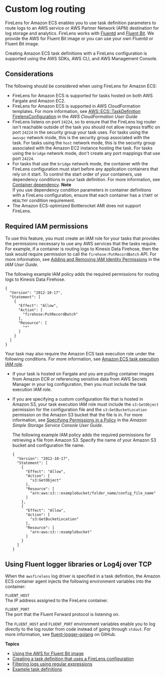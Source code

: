 # Custom log routing<a name="using_firelens"></a>

FireLens for Amazon ECS enables you to use task definition parameters to route logs to an AWS service or AWS Partner Network \(APN\) destination for log storage and analytics\. FireLens works with [Fluentd](https://www.fluentd.org/) and [Fluent Bit](https://fluentbit.io/)\. We provide the AWS for Fluent Bit image or you can use your own Fluentd or Fluent Bit image\.

Creating Amazon ECS task definitions with a FireLens configuration is supported using the AWS SDKs, AWS CLI, and AWS Management Console\.

## Considerations<a name="firelens-considerations"></a>

The following should be considered when using FireLens for Amazon ECS:
+ FireLens for Amazon ECS is supported for tasks hosted on both AWS Fargate and Amazon EC2\.
+ FireLens for Amazon ECS is supported in AWS CloudFormation templates\. For more information, see [AWS::ECS::TaskDefinition FirelensConfiguration](https://docs.aws.amazon.com/AWSCloudFormation/latest/UserGuide/aws-properties-ecs-taskdefinition-firelensconfiguration.html) in the *AWS CloudFormation User Guide*
+ FireLens listens on port `24224`, so to ensure that the FireLens log router isn't reachable outside of the task you should not allow ingress traffic on port `24224` in the security group your task uses\. For tasks using the `awsvpc` network mode, this is the security group associated with the task\. For tasks using the `host` network mode, this is the security group associated with the Amazon EC2 instance hosting the task\. For tasks using the `bridge` network mode, don't create any port mappings that use port `24224`\.
+ For tasks that use the `bridge` network mode, the container with the FireLens configuration must start before any application containers that rely on it start\. To control the start order of your containers, use dependency conditions in your task definition\. For more information, see [Container dependency](task_definition_parameters.md#container_definition_dependson)\.
**Note**  
If you use dependency condition parameters in container definitions with a FireLens configuration, ensure that each container has a `START` or `HEALTHY` condition requirement\.
+ The Amazon ECS\-optimized Bottlerocket AMI does not support FireLens\.

## Required IAM permissions<a name="firelens-iam"></a>

To use this feature, you must create an IAM role for your tasks that provides the permissions necessary to use any AWS services that the tasks require\. For example, if a container is routing logs to Kinesis Data Firehose, then the task would require permission to call the `firehose:PutRecordBatch` API\. For more information, see [Adding and Removing IAM Identity Permissions](https://docs.aws.amazon.com/IAM/latest/UserGuide/access_policies_manage-attach-detach.html) in the *IAM User Guide*\.

The following example IAM policy adds the required permissions for routing logs to Kinesis Data Firehose\.

```
{
  "Version": "2012-10-17",
  "Statement": [
    {
      "Effect": "Allow",
      "Action": [
        "firehose:PutRecordBatch"
      ],
      "Resource": [
        "*"
      ]
    }
  ]
}
```

Your task may also require the Amazon ECS task execution role under the following conditions\. For more information, see [Amazon ECS task execution IAM role](task_execution_IAM_role.md)\.
+ If your task is hosted on Fargate and you are pulling container images from Amazon ECR or referencing sensitive data from AWS Secrets Manager in your log configuration, then you must include the task execution IAM role\.
+ If you are specifying a custom configuration file that is hosted in Amazon S3, your task execution IAM role must include the `s3:GetObject` permission for the configuration file and the `s3:GetBucketLocation` permission on the Amazon S3 bucket that the file is in\. For more information, see [Specifying Permissions in a Policy](https://docs.aws.amazon.com/AmazonS3/latest/dev/using-with-s3-actions.html) in the *Amazon Simple Storage Service Console User Guide*\.

  The following example IAM policy adds the required permissions for retrieving a file from Amazon S3\. Specify the name of your Amazon S3 bucket and configuration file name\.

  ```
  {
    "Version": "2012-10-17",
    "Statement": [
      {
        "Effect": "Allow",
        "Action": [
          "s3:GetObject"
        ],
        "Resource": [
          "arn:aws:s3:::examplebucket/folder_name/config_file_name"
        ]
      },
      {
        "Effect": "Allow",
        "Action": [
          "s3:GetBucketLocation"
        ],
        "Resource": [
          "arn:aws:s3:::examplebucket"
        ]
      }
    ]
  }
  ```

## Using Fluent logger libraries or Log4j over TCP<a name="firelens-fluent-logger"></a>

When the `awsfirelens` log driver is specified in a task definition, the Amazon ECS container agent injects the following environment variables into the container:

`FLUENT_HOST`  
The IP address assigned to the FireLens container\.

`FLUENT_PORT`  
The port that the Fluent Forward protocol is listening on\.

The `FLUENT_HOST` and `FLUENT_PORT` environment variables enable you to log directly to the log router from code instead of going through `stdout`\. For more information, see [fluent\-logger\-golang](https://github.com/fluent/fluent-logger-golang) on GitHub\.

**Topics**
+ [Using the AWS for Fluent Bit image](firelens-using-fluentbit.md)
+ [Creating a task definition that uses a FireLens configuration](firelens-taskdef.md)
+ [Filtering logs using regular expressions](firelens-filtering-logs.md)
+ [Example task definitions](firelens-example-taskdefs.md)